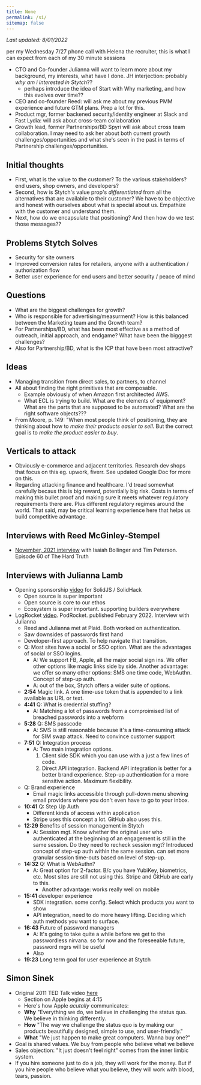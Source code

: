 ```yaml
---
title: None
permalink: /si/
sitemap: false
---
```


*Last updated: 8/01/2022*

per my Wednesday 7/27 phone call with Helena the recruiter, this is what I can expect from each of my 30 minute sessions

* CTO and Co-founder Julianna will want to learn more about my background, my interests, what have I done. JH interjection: probably *why am i interested in Stytch*??
	* perhaps introduce the idea of Start with Why marketing, and how this evolves over time??
* CEO and co-founder Reed: will ask me about my previous PMM experience and future GTM plans. Prep a lot for this.
* Product mgr, former backened security/identity engineer at Slack and Fast Lydia: will ask about cross-team collaboration
* Growth lead, former Partnerships/BD Spyri will ask about cross team collaboration. I may need to ask her about both current growth challenges/opportunities and what she's seen in the past in terms of Partnership challenges/opportunities.


## Initial thoughts

* First, what is the value to the customer? To the various stakeholders? end users, shop owners, and developers?
* Second, how is Stytch's value prop's *differentiated* from all the alternatives that are available to their customer? We have to be objective and honest with ourselves about what is special about us. Empathize with the customer and understand them.
* Next, how do we encapsulate that positioning? And then how do we test those messages??

## Problems Stytch Solves
* Security for site owners
* Improved conversion rates for retailers, anyone with a authentication / authorization flow
* Better user experience for end users and better security / peace of mind

## Questions
* What are the biggest challenges for growth?
* Who is responsible for advertising/measurment? How is this balanced between the Marketing team and the Growth team?
* For Partnerships/BD, what has been most effective as a method of outreach, initial approach, and endgame? What have been the bigggest challenges?
* Also for Partnership/BD, what is the ICP that have been most attractive? 

## Ideas
* Managing transition from direct sales, to partners, to channel
* All about finding the right primitives that are composable.
	* Example obviously of when Amazon first architected AWS.
	* What ECL is trying to build. What are the elements of equipment? What are the parts that are supposed to be automated? What are the right software objects???
* From Moore, p. 149: "When most people think of positioning, they are thinking about how to *make their products easier to sell*. But the correct goal is to *make the product easier to buy*.

## Verticals to attack
* Obviously e-commerce and adjacent territories. Research dev shops that focus on this eg. upwork, fiverr. See updated Google Doc for more on this.
* Regarding attacking finance and healthcare. I'd tread somewhat carefully becaus this is big reward, potentially big risk. Costs in terms of making this bullet proof and making sure it meets whatever regulatory requirements there are. Plus different regulatory regimes around the world. That said, may be critical learning experience here that helps us build competitive advantage.

## Interviews with Reed McGinley-Stempel
* [November, 2021 interview](https://www.youtube.com/watch?v=Ay3NV_UjAIg) with Isaiah Bollinger and Tim Peterson. Episode 60 of The Hard Truth

## Interviews with Julianna Lamb
* Opening sponsorship [video](https://www.youtube.com/watch?v=Y67QW9HKrWA) for SolidJS / SolidHack
	* Open source is super important
	* Open source is core to our ethos
	* Ecosystem is super important. supporting builders everywhere
* LogRocket [video](https://www.youtube.com/watch?v=0LxbIKyMP10). PodRocket. published February 2022. Interview with Julianna
	* Reed and Julianna met at Plaid. Both worked on authentication.
	* Saw downsides of passwords first hand
	* Developer-first approach. To help navigate that transition.
	* Q: Most sites have a social or SSO option. What are the advantages of social or SSO logins.
		* A: We support FB, Apple, all the major social sign ins. We offer other options like magic links side by side. Another advantage: we offer so many other options: SMS one time code, WebAuthn. Concept of step-up auth.
		* A: out of the box, Stytch offers a wider suite of options.
	* **2:54** Magic link. A one time-use token that is appended to a link available as URL or text. 
	* **4:41** Q: What is credential stuffing?
		* A: Matching a lot of passwords from a comproimised list of breached passwords into a webform 
	* **5:28** Q: SMS passcode
		* A: SMS is still reasonable because it's a time-consuming attack for SIM swap attack. Need to convince customer support
	* **7:51** Q: Integration process
		* A: Two main integration options. 
			1. Client side SDK which you can use with a just a few lines of code.
			2. Direct API integration. Backend API integration is better for a better brand experience. Step-up authentication for a more sensitive action. Maximum flexibility.
	* Q:  Brand experience
		* Email magic links accessible through pull-down menu showing email providers where you don't even have to go to  your inbox.
	* **10:41** Q: Step Up Auth
		* Different kinds of access within application
		* Stripe uses this concept a lot. GitHub also uses this.
	* **12:29** Benefits of session management in Stytch
		* A: Session mgt. Know whether the original user who authenticated at the beginning of an engagement is still in the same session. Do they need to recheck session mgt? Introduced concept of step-up auth within the same session. can set more granular session time-outs based on level of step-up.
	* **14:32** Q: What is WebAuthn?
		* A: Great option for 2-factor. B/c you have YubiKey, biometrics, etc. Most sites are still not using this. Stripe and GitHub are early to this.
			* Another advantage: works really well on mobile
	* **15:41** developer experience
		* SDK integration. some config. Select which products you want to show
		* API integration, need to do more heavy lifting. Deciding which auth methods you want to surface.
	* **16:43** Future of password managers
		* A: It's going to take quite a while before we get to the passwordless nirvana. so for now and the foreseeable future, password mgrs will be useful
		* Also
	* **19:23** Long term goal for user experience at Stytch

## Simon Sinek
* Original 2011 TED Talk video [here](https://youtu.be/u4ZoJKF_VuA)
	* Section on Apple begins at 4:15
	* Here's how Apple *acutally* communicates: 
	* **Why** "Everything we do, we believe in challenging the status quo. We believe in thinking differently. 
	* **How** "The way we challenge the status quo is by making our products beautifully designed, simple to use, and user-friendly."
	* **What** "We just happen to make great computers. Wanna buy one?"
* Goal is shared values. We buy from people who believe what we believe
* Sales objection: "It just doesn't feel right" comes from the inner limbic system.
* If you hire someone just to do a job, they will work for the money. But if you hire people who believe what you believe, they will work with blood, tears, passion.
